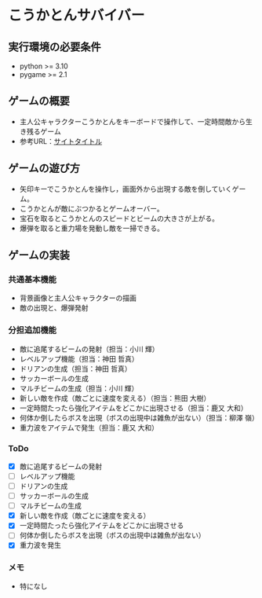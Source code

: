 # こうかとんサバイバー

## 実行環境の必要条件
* python >= 3.10
* pygame >= 2.1

## ゲームの概要
* 主人公キャラクターこうかとんをキーボードで操作して、一定時間敵から生き残るゲーム
* 参考URL：[サイトタイトル](https://www.hoge.com/)

## ゲームの遊び方
* 矢印キーでこうかとんを操作し，画面外から出現する敵を倒していくゲーム。
* こうかとんが敵にぶつかるとゲームオーバー。
* 宝石を取るとこうかとんのスピードとビームの大きさが上がる。
* 爆弾を取ると重力場を発動し敵を一掃できる。

## ゲームの実装
### 共通基本機能
* 背景画像と主人公キャラクターの描画
* 敵の出現と、爆弾発射

### 分担追加機能
* 敵に追尾するビームの発射（担当：小川 輝）
* レベルアップ機能（担当：神田 哲真）
* ドリアンの生成（担当：神田 哲真）
* サッカーボールの生成
* マルチビームの生成（担当：小川 輝）
* 新しい敵を作成（敵ごとに速度を変える）（担当：熊田 大樹）
* 一定時間たったら強化アイテムをどこかに出現させる（担当：鹿又 大和）
* 何体か倒したらボスを出現（ボスの出現中は雑魚が出ない）（担当：柳澤 嶺）
* 重力波をアイテムで発生（担当：鹿又 大和）

### ToDo
- [X] 敵に追尾するビームの発射
- [ ] レベルアップ機能
- [ ] ドリアンの生成
- [ ] サッカーボールの生成
- [ ] マルチビームの生成
- [x] 新しい敵を作成（敵ごとに速度を変える）
- [x] 一定時間たったら強化アイテムをどこかに出現させる
- [ ] 何体か倒したらボスを出現（ボスの出現中は雑魚が出ない）
- [x] 重力波を発生

### メモ
* 特になし
